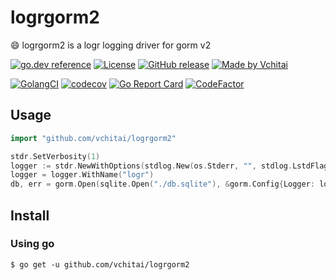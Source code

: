 # logrgorm2

:smile: logrgorm2 is a logr logging driver for gorm v2

[![go.dev reference](https://img.shields.io/badge/go.dev-reference-007d9c?logo=go&logoColor=white)](https://pkg.go.dev/github.com/vchitai/logrgorm2)
[![License](https://img.shields.io/badge/license-MIT-%2397ca00.svg)](https://github.com/vchitai/logrgorm2/blob/master/LICENSE)
[![GitHub release](https://img.shields.io/github/v/release/vchitai/logrgorm2.svg)](https://github.com/vchitai/logrgorm2/releases)
[![Made by Vchitai](https://img.shields.io/badge/made%20by-Vchitai-blue.svg?style=flat)](https://vchitai.github.io/)

[![GolangCI](https://golangci.com/badges/github.com/vchitai/logrgorm2.svg)](https://golangci.com/r/github.com/vchitai/logrgorm2)
[![codecov](https://codecov.io/gh/vchitai/logrgorm2/branch/main/graph/badge.svg?token=6QWOopYRPD)](https://codecov.io/gh/vchitai/logrgorm2)
[![Go Report Card](https://goreportcard.com/badge/github.com/vchitai/logrgorm2)](https://goreportcard.com/report/github.com/vchitai/logrgorm2)
[![CodeFactor](https://www.codefactor.io/repository/github/vchitai/logrgorm2/badge)](https://www.codefactor.io/repository/github/vchitai/logrgorm2)


## Usage

```go
import "github.com/vchitai/logrgorm2"

stdr.SetVerbosity(1)
logger := stdr.NewWithOptions(stdlog.New(os.Stderr, "", stdlog.LstdFlags), stdr.Options{LogCaller: stdr.All})
logger = logger.WithName("logr")
db, err = gorm.Open(sqlite.Open("./db.sqlite"), &gorm.Config{Logger: logger})
```

## Install

### Using go

```console
$ go get -u github.com/vchitai/logrgorm2
```

[comment]: <> (## Stargazers over time)

[comment]: <> ([![Stargazers over time]&#40;https://starchart.cc/vchitai/logrgorm2.svg&#41;]&#40;https://starchart.cc/vchitai/logrgorm2&#41;)
